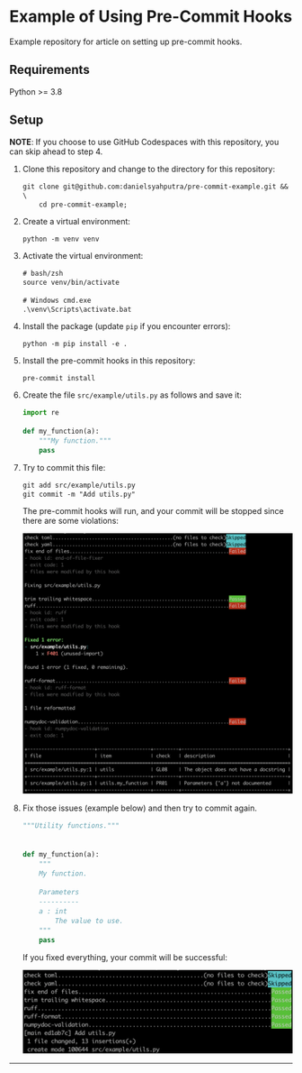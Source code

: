 # Example of Using Pre-Commit Hooks
Example repository for article on setting up pre-commit hooks.

## Requirements
Python >= 3.8

## Setup
**NOTE**: If you choose to use GitHub Codespaces with this repository, you can skip ahead to step 4.

1. Clone this repository and change to the directory for this repository:

    ```shell
    git clone git@github.com:danielsyahputra/pre-commit-example.git && \
        cd pre-commit-example;
    ```

2. Create a virtual environment:

    ```shell
    python -m venv venv
    ```

3. Activate the virtual environment:

    ```shell
    # bash/zsh
    source venv/bin/activate

    # Windows cmd.exe
    .\venv\Scripts\activate.bat
    ```

4. Install the package (update `pip` if you encounter errors):

    ```shell
    python -m pip install -e .
    ```

5. Install the pre-commit hooks in this repository:

    ```shell
    pre-commit install
    ```

6. Create the file `src/example/utils.py` as follows and save it:

    ```python
    import re

    def my_function(a):
        """My function."""
        pass
    ```

7. Try to commit this file:

    ```shell
    git add src/example/utils.py
    git commit -m "Add utils.py"
    ```

    The pre-commit hooks will run, and your commit will be stopped since there are some violations:

    ![pre-commit hooks violations](./images/violations.png)

8. Fix those issues (example below) and then try to commit again.

    ```python
    """Utility functions."""


    def my_function(a):
        """
        My function.

        Parameters
        ----------
        a : int
            The value to use.
        """
        pass

    ```

    If you fixed everything, your commit will be successful:

    ![pre-commit hooks passed](./images/passed.png)


---
